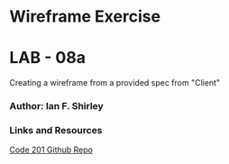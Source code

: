 # Wireframe Exercise

# LAB - 08a

Creating a wireframe from a provided spec from "Client"

### Author: Ian F. Shirley

### Links and Resources
[Code 201 Github Repo](https://github.com/codefellows/seattle-code-201d91/tree/main/class-08/lab-a)

